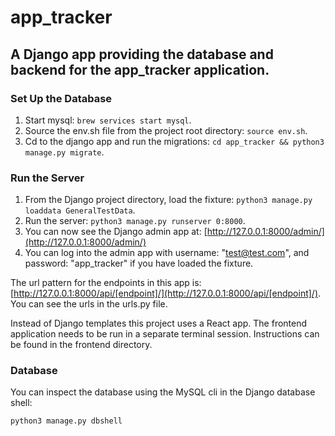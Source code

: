 # app_tracker

## A Django app providing the database and backend for the app_tracker application. 

### Set Up the Database
1) Start mysql: `brew services start mysql`. 
2) Source the env.sh file from the project root directory: `source env.sh`.
3) Cd to the django app and run the migrations: `cd app_tracker && python3 manage.py migrate`.

### Run the Server
1) From the Django project directory, load the fixture: `python3 manage.py loaddata GeneralTestData`. 
2) Run the server: `python3 manage.py runserver 0:8000`. 
3) You can now see the Django admin app at: [http://127.0.0.1:8000/admin/](http://127.0.0.1:8000/admin/)
4) You can log into the admin app with username: "test@test.com", and password: "app_tracker" if you have loaded the fixture. 

The url pattern for the endpoints in this app is: [http://127.0.0.1:8000/api/[endpoint]/](http://127.0.0.1:8000/api/[endpoint]/). You can see the urls in the urls.py file. 

Instead of Django templates this project uses a React app. The frontend application needs to be run in a separate terminal session. Instructions can be found in the frontend directory.

### Database

You can inspect the database using the MySQL cli in the Django database shell:
```
python3 manage.py dbshell
```
